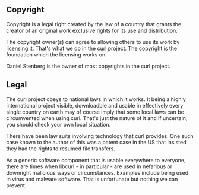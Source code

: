 ## Copyright

Copyright is a legal right created by the law of a country that grants the
creator of an original work exclusive rights for its use and distribution.

The copyright owner(s) can agree to allowing others to use its work by
licensing it. That's what we do in the curl project. The copyright is the
foundation which the licensing works on.

Daniel Stenberg is the owner of most copyrights in the curl project.

## Legal

The curl project obeys to national laws in which it works. It being a highly
international project visible, downloadble and usable in effectively every
single country on earth may of course imply that some local laws can be
circumvented when using curl. That's just the nature of it and if uncertain,
you should check your own local situation.

There have been law suits involving technology that curl provides. One such
case known to the author of this was a patent case in the US that insisted
they had the rights to resumed file transfers.

As a generic software component that is usable everywhere to everyone, there
are times when libcurl - in particular - are used in nefarious or downright
malicious ways or circumstances. Examples include being used in virus and
malware software. That is unfortunate but nothing we can prevent.
